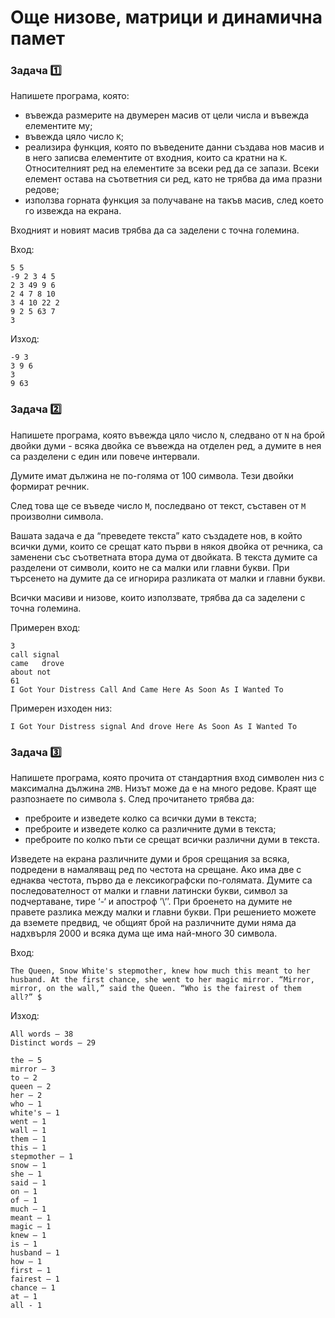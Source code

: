 # Още низове, матрици и динамична памет

### Задача :one:
Напишете програма, която:
 - въвежда размерите на двумерен масив от цели числа и въвежда елементите му;
 - въвежда цяло число `К`;
 - реализира функция, която по въведените данни създава нов масив и в него записва елементите от входния, които са кратни на `К`. Относителният ред на елементите за всеки ред да се запази. Всеки елемент остава на съответния си ред, като не трябва да има празни редове;
 - използва горната функция за получаване на такъв масив, след което го извежда на екрана.
 
 Входният и новият масив трябва да са заделени с точна големина.

 Вход:
 ```
 5 5 
 -9 2 3 4 5
 2 3 49 9 6
 2 4 7 8 10
 3 4 10 22 2
 9 2 5 63 7
 3
 ```

 Изход:
 ```
 -9 3
 3 9 6
 3
 9 63
 ```

 ### Задача :two:
Напишете програма, която въвежда цяло число `N`, следвано от `N` на брой двойки думи - всяка двойка се въвежда на отделен ред, а думите в нея са разделени с един или повече интервали.

Думите имат дължина не по-голяма от 100 символа. Тези двойки формират речник.

След това ще се въведе число `M`, последвано от текст, съставен от `М` произволни символа.

Вашата задача е да “преведете текста” като създадете нов, в който всички думи, които се срещат като първи в някоя двойка от речника, са заменени със съответната втора дума от двойката. В текста думите са разделени от символи, които не са малки или главни букви. При търсенето на думите да се игнорира разликата от малки и главни букви.
 
Всички масиви и низове, които използвате, трябва да са заделени с точна големина.

Примерен вход:
```
3
call signal
came   drove
about not
61
I Got Your Distress Call And Came Here As Soon As I Wanted To
```

Примерен изходен низ:
```
I Got Your Distress signal And drove Here As Soon As I Wanted To
```

### Задача :three:
Напишете програма, която прочита от стандартния вход символен низ с максимална дължина `2MB`. Низът може да е на много редове. Краят ще разпознаете по символа `$`. След прочитането трябва да: 	

* преброите и изведете колко са всички думи в текста; 	
* преброите и изведете колко са различните думи в текста; 	
* преброите по колко пъти се срещат всички различни думи в текста. 

Изведете на екрана различните думи и броя срещания за всяка, подредени в намаляващ ред по честота на срещане. Ако има две с еднаква честота, първо да е лексикографски по-голямата. Думите са последователност от малки и главни латински букви, символ за подчертаване, тире ‘-‘ и апостроф ’\’’. При броенето на думите не правете разлика между малки и главни букви. При решението можете да вземете предвид, че общият брой на различните думи няма да надхвърля 2000 и всяка дума ще има най-много 30 символа.

Вход: 	
```
The Queen, Snow White's stepmother, knew how much this meant to her husband. At the first chance, she went to her magic mirror. “Mirror, mirror, on the wall,” said the Queen. “Who is the fairest of them all?” $
```

Изход:
```  
All words – 38  
Distinct words – 29  
  
the – 5  
mirror – 3  
to – 2  
queen – 2  
her – 2  
who – 1  
white's – 1  
went – 1  
wall – 1  
them – 1  
this – 1  
stepmother – 1  
snow – 1  
she – 1  
said – 1  
on – 1  
of – 1  
much – 1  
meant – 1  
magic – 1  
knew – 1  
is – 1  
husband – 1  
how – 1  
first – 1  
fairest – 1  
chance – 1  
at – 1  
all - 1
```
